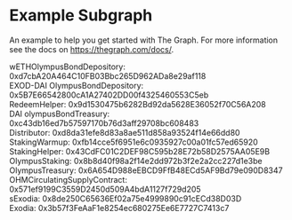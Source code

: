 # Example Subgraph

An example to help you get started with The Graph. For more information see the docs on https://thegraph.com/docs/.

wETHOlympusBondDepository: 0xd7cbA20A464C10FB03Bbc265D962ADa8e29af118 <br>
EXOD-DAI OlympusBondDepository: 0x5B7E66542800cA1A27402DD00f4325460553C5eb <br>
RedeemHelper: 0x9d1530475b6282Bd92da5628E36052f70C56A208 <br>
DAI olympusBondTreasury: 0xc43db16ed7b57597170b76d3aff29708bc608483 <br>
Distributor: 0xd8da31efe8d83a8ae511d858a93524f14e66dd80 <br>
StakingWarmup: 0xfb14cce5f6951e6c0935927c00a01fc57ed65920 <br>
StakingHelper: 0x43CdFC01C2DEF98C595b28E72b58D2575AA05E9B <br>
OlympusStaking: 0x8b8d40f98a2f14e2dd972b3f2e2a2cc227d1e3be <br>
OlympusTreasury: 0x6A654D988eEBCD9FfB48ECd5AF9Bd79e090D8347 <br>
OHMCirculatingSupplyContract: 0x571ef9199C3559D2450d509A4bdA1127f729d205 <br>
sExodia: 0x8de250C65636Ef02a75e4999890c91cECd38D03D <br>
Exodia: 0x3b57f3FeAaF1e8254ec680275Ee6E7727C7413c7 <br>
